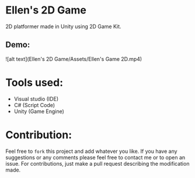 # Ellen's 2D Game

2D platformer made in Unity using 2D Game Kit.

## Demo:
![alt text](Ellen's 2D Game/Assets/Ellen's Game 2D.mp4)

# Tools used:
* Visual studio (IDE)
* C# (Script Code)
* Unity (Game Engine)

# Contribution: 
Feel free to `fork` this project and add whatever you like. If you have any suggestions or any comments please feel free to contact me or to open an issue. For contributions, just make a pull request describing the modification made.


